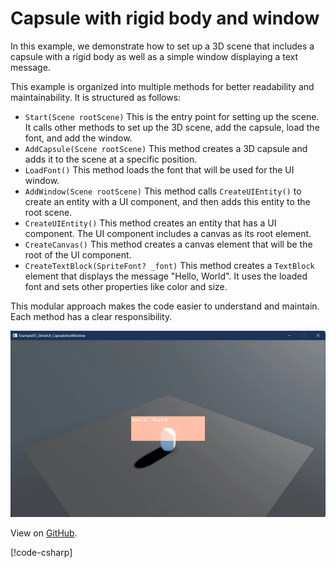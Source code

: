 # Capsule with rigid body and window

In this example, we demonstrate how to set up a 3D scene that includes a capsule with a rigid body as well as a simple window displaying a text message.

This example is organized into multiple methods for better readability and maintainability. It is structured as follows:

- `Start(Scene rootScene)` This is the entry point for setting up the scene. It calls other methods to set up the 3D scene, add the capsule, load the font, and add the window.
- `AddCapsule(Scene rootScene)` This method creates a 3D capsule and adds it to the scene at a specific position.
- `LoadFont()` This method loads the font that will be used for the UI window.
- `AddWindow(Scene rootScene)` This method calls `CreateUIEntity()` to create an entity with a UI component, and then adds this entity to the root scene.
- `CreateUIEntity()` This method creates an entity that has a UI component. The UI component includes a canvas as its root element.
- `CreateCanvas()` This method creates a canvas element that will be the root of the UI component.
- `CreateTextBlock(SpriteFont? _font)` This method creates a `TextBlock` element that displays the message "Hello, World". It uses the loaded font and sets other properties like color and size.

This modular approach makes the code easier to understand and maintain. Each method has a clear responsibility.

![Stride UI Example](media/stride-game-engine-example03-stride-ui-basic-window.webp)

View on [GitHub](https://github.com/stride3d/stride-community-toolkit/tree/main/examples/code-only/Example03_StrideUI_CapsuleAndWindow).

[!code-csharp[](../../../../examples/code-only/Example03_StrideUI_CapsuleAndWindow/Program.cs)]